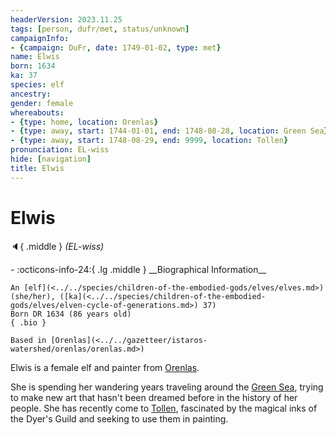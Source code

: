 ```yaml
---
headerVersion: 2023.11.25
tags: [person, dufr/met, status/unknown]
campaignInfo:
- {campaign: DuFr, date: 1749-01-02, type: met}
name: Elwis
born: 1634
ka: 37
species: elf
ancestry:
gender: female
whereabouts:
- {type: home, location: Orenlas}
- {type: away, start: 1744-01-01, end: 1748-08-28, location: Green Sea}
- {type: away, start: 1748-08-29, end: 9999, location: Tollen}
pronunciation: EL-wiss
hide: [navigation]
title: Elwis
---
```

# Elwis
:speaker:{ .middle } *(EL-wiss)*  
<div class="grid cards ext-narrow-margin ext-one-column" markdown>
- :octicons-info-24:{ .lg .middle } __Biographical Information__

    An [elf](<../../species/children-of-the-embodied-gods/elves/elves.md>) (she/her), ([ka](<../../species/children-of-the-embodied-gods/elves/elven-cycle-of-generations.md>) 37)  
    Born DR 1634 (86 years old)  
    { .bio }

    Based in [Orenlas](<../../gazetteer/istaros-watershed/orenlas/orenlas.md>)
</div>



Elwis is a female elf and painter from [Orenlas](<../../gazetteer/istaros-watershed/orenlas/orenlas.md>). 


She is spending her wandering years traveling around the [Green Sea](<../../gazetteer/green-sea.md>), trying to make new art that hasn't been dreamed before in the history of her people. She has recently come to [Tollen](<../../gazetteer/western-green-sea/tollen/tollen.md>), fascinated by the magical inks of the Dyer's Guild and seeking to use them in painting. 


